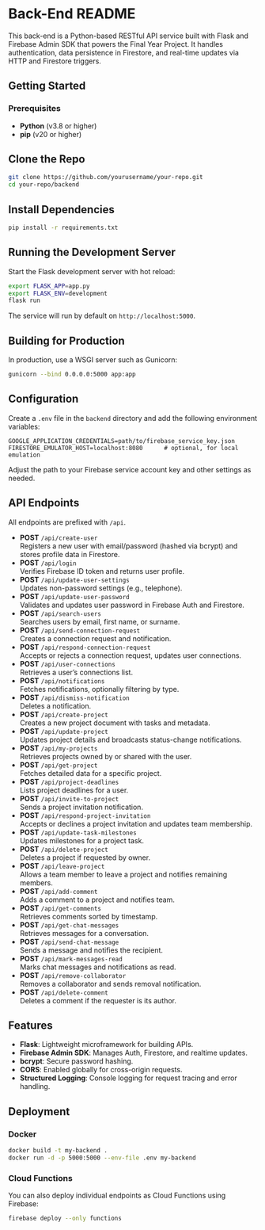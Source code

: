 # Back-End README

This back-end is a Python-based RESTful API service built with Flask and Firebase Admin SDK that powers the Final Year Project. It handles authentication, data persistence in Firestore, and real-time updates via HTTP and Firestore triggers.

## Getting Started

### Prerequisites

- **Python** (v3.8 or higher)
- **pip** (v20 or higher)

## Clone the Repo

```bash
git clone https://github.com/yourusername/your-repo.git
cd your-repo/backend
```

## Install Dependencies

```bash
pip install -r requirements.txt
```

## Running the Development Server

Start the Flask development server with hot reload:

```bash
export FLASK_APP=app.py
export FLASK_ENV=development
flask run
```

The service will run by default on `http://localhost:5000`.

## Building for Production

In production, use a WSGI server such as Gunicorn:

```bash
gunicorn --bind 0.0.0.0:5000 app:app
```

## Configuration

Create a `.env` file in the `backend` directory and add the following environment variables:

```env
GOOGLE_APPLICATION_CREDENTIALS=path/to/firebase_service_key.json
FIRESTORE_EMULATOR_HOST=localhost:8080      # optional, for local emulation
```

Adjust the path to your Firebase service account key and other settings as needed.

## API Endpoints

All endpoints are prefixed with `/api`.

- **POST** `/api/create-user`  
  Registers a new user with email/password (hashed via bcrypt) and stores profile data in Firestore.
- **POST** `/api/login`  
  Verifies Firebase ID token and returns user profile.
- **POST** `/api/update-user-settings`  
  Updates non-password settings (e.g., telephone).
- **POST** `/api/update-user-password`  
  Validates and updates user password in Firebase Auth and Firestore.
- **POST** `/api/search-users`  
  Searches users by email, first name, or surname.
- **POST** `/api/send-connection-request`  
  Creates a connection request and notification.
- **POST** `/api/respond-connection-request`  
  Accepts or rejects a connection request, updates user connections.
- **POST** `/api/user-connections`  
  Retrieves a user’s connections list.
- **POST** `/api/notifications`  
  Fetches notifications, optionally filtering by type.
- **POST** `/api/dismiss-notification`  
  Deletes a notification.
- **POST** `/api/create-project`  
  Creates a new project document with tasks and metadata.
- **POST** `/api/update-project`  
  Updates project details and broadcasts status-change notifications.
- **POST** `/api/my-projects`  
  Retrieves projects owned by or shared with the user.
- **POST** `/api/get-project`  
  Fetches detailed data for a specific project.
- **POST** `/api/project-deadlines`  
  Lists project deadlines for a user.
- **POST** `/api/invite-to-project`  
  Sends a project invitation notification.
- **POST** `/api/respond-project-invitation`  
  Accepts or declines a project invitation and updates team membership.
- **POST** `/api/update-task-milestones`  
  Updates milestones for a project task.
- **POST** `/api/delete-project`  
  Deletes a project if requested by owner.
- **POST** `/api/leave-project`  
  Allows a team member to leave a project and notifies remaining members.
- **POST** `/api/add-comment`  
  Adds a comment to a project and notifies team.
- **POST** `/api/get-comments`  
  Retrieves comments sorted by timestamp.
- **POST** `/api/get-chat-messages`  
  Retrieves messages for a conversation.
- **POST** `/api/send-chat-message`  
  Sends a message and notifies the recipient.
- **POST** `/api/mark-messages-read`  
  Marks chat messages and notifications as read.
- **POST** `/api/remove-collaborator`  
  Removes a collaborator and sends removal notification.
- **POST** `/api/delete-comment`  
  Deletes a comment if the requester is its author.

## Features

- **Flask**: Lightweight microframework for building APIs.
- **Firebase Admin SDK**: Manages Auth, Firestore, and realtime updates.
- **bcrypt**: Secure password hashing.
- **CORS**: Enabled globally for cross-origin requests.
- **Structured Logging**: Console logging for request tracing and error handling.

## Deployment

### Docker

```bash
docker build -t my-backend .
docker run -d -p 5000:5000 --env-file .env my-backend
```

### Cloud Functions

You can also deploy individual endpoints as Cloud Functions using Firebase:

```bash
firebase deploy --only functions
```
